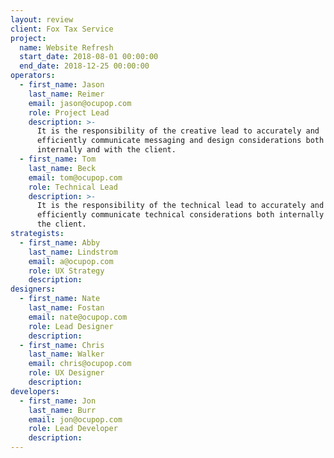 ```yaml
---
layout: review
client: Fox Tax Service
project:
  name: Website Refresh
  start_date: 2018-08-01 00:00:00
  end_date: 2018-12-25 00:00:00
operators:
  - first_name: Jason
    last_name: Reimer
    email: jason@ocupop.com
    role: Project Lead
    description: >-
      It is the responsibility of the creative lead to accurately and
      efficiently communicate messaging and design considerations both
      internally and with the client.
  - first_name: Tom
    last_name: Beck
    email: tom@ocupop.com
    role: Technical Lead
    description: >-
      It is the responsibility of the technical lead to accurately and
      efficiently communicate technical considerations both internally and with
      the client.
strategists:
  - first_name: Abby
    last_name: Lindstrom
    email: a@ocupop.com
    role: UX Strategy
    description:
designers:
  - first_name: Nate
    last_name: Fostan
    email: nate@ocupop.com
    role: Lead Designer
    description:
  - first_name: Chris
    last_name: Walker
    email: chris@ocupop.com
    role: UX Designer
    description:
developers:
  - first_name: Jon
    last_name: Burr
    email: jon@ocupop.com
    role: Lead Developer
    description:
---
```



